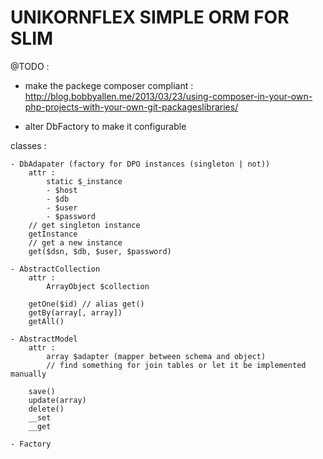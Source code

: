 UNIKORNFLEX SIMPLE ORM FOR SLIM
===================================================

@TODO :

- make the packege composer compliant :
http://blog.bobbyallen.me/2013/03/23/using-composer-in-your-own-php-projects-with-your-own-git-packageslibraries/

- alter DbFactory to make it configurable

classes : 

	- DbAdapater (factory for DPO instances (singleton | not))
		attr :
			static $_instance
			- $host
			- $db
			- $user
			- $password
		// get singleton instance
		getInstance
		// get a new instance
		get($dsn, $db, $user, $password)

	- AbstractCollection
		attr : 
			ArrayObject $collection

		getOne($id) // alias get()
		getBy(array[, array])
		getAll()

	- AbstractModel
		attr :
			array $adapter (mapper between schema and object)
			// find something for join tables or let it be implemented manually

		save()
		update(array)
		delete()
		__set
		__get

	- Factory